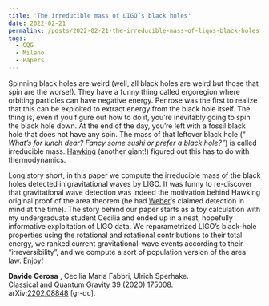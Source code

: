```yaml
---
title: 'The irreducible mass of LIGO’s black holes'
date: 2022-02-21
permalink: /posts/2022-02-21-the-irreducible-mass-of-ligos-black-holes
tags:
  - CQG
  - Milano
  - Papers
---
```


Spinning black holes are weird (well, all black holes are weird but those that spin are the worse!). They have a funny thing called ergoregion where orbiting particles can have negative energy. Penrose was the first to realize that this can be exploited to extract energy from the black hole itself. The thing is, even if you figure out how to do it, you’re inevitably going to spin the black hole down. At the end of the day, you’re left with a fossil black hole that does not have any spin. The mass of that leftover black hole (“ _What’s for lunch dear? Fancy some sushi or prefer a black hole?”_) is called irreducible mass. [Hawking](<https://en.wikipedia.org/wiki/Stephen_Hawking>) (another giant!) figured out this has to do with thermodynamics. 

Long story short, in this paper we compute the irreducible mass of the black holes detected in gravitational waves by LIGO. It was funny to re-discover that gravitational wave detection was indeed the motivation behind Hawking original proof of the area theorem (he had [Weber](<https://en.wikipedia.org/wiki/Joseph_Weber>)‘s claimed detection in mind at the time). The story behind our paper starts as a toy calculation with my undergraduate student Cecilia and ended up in a neat, hopefully informative exploitation of LIGO data. We reparametrized LIGO’s black-hole properties using the rotational and rotational contributions to their total energy, we ranked current gravitational-wave events according to their “irreversibility”, and we compute a sort of population version of the area law. Enjoy!

**Davide Gerosa** , Cecilia Maria Fabbri, Ulrich Sperhake.  
Classical and Quantum Gravity 39 (2020) [175008](<https://iopscience.iop.org/article/10.1088/1361-6382/ac8332>).  
arXiv:[2202.08848](<https://arxiv.org/abs/2202.08848>) [gr-qc].

